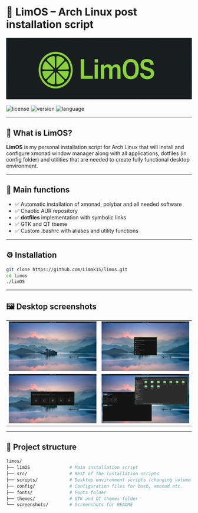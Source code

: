 # 🚀 LimOS – Arch Linux post installation script

![LimOS Banner](screenshots/banner.png)

![license](https://img.shields.io/github/license/Limak15/limos)
![version](https://img.shields.io/github/v/release/Limak15/limos)
![language](https://img.shields.io/github/languages/top/Limak15/limos)


---

## 🧠 What is LimOS?

**LimOS** is my personal installation script for Arch Linux that will install and configure xmonad window manager along with all applications, dotfiles (in config folder) and utilities that are needed to create fully functional desktop environment.

---

## 🧰 Main functions

- ✅ Automatic installation of xmonad, polybar and all needed software
- ✅ Chaotic AUR repository
- ✅ **dotfiles** implementation with symbolic links
- ✅ GTK and QT theme
- ✅ Custom .bashrc with aliases and utility functions
  
---

## ⚙️ Installation

```bash
git clone https://github.com/Limak15/limos.git
cd limos
./limOS
```

---

## 🖼️ Desktop screenshots

<table>
<tr>
    <td>
        <img alt="Desktop screenshot 1" src="screenshots/limos1.png" />
    </td>
    <td>
        <img alt="Desktop screenshot 2" src="screenshots/limos2.png" />
    </td>
</tr>
<tr>
    <td>
        <img alt="Desktop screenshot 3" src="screenshots/limos3.png" />
    </td>
    <td>
        <img alt="Desktop screenshot 4" src="screenshots/limos4.png" />
    </td>
</tr>

</table>

---

## 📁 Project structure

```bash
limos/
├── limOS               # Main installation script
├── src/                # Rest of the installation scripts
├── scripts/            # Desktop environment scripts (changing volume level etc.)
├── config/             # Configuration files for bash, xmonad etc.
├── fonts/              # Fonts folder
├── themes/             # GTK and QT themes folder
└── screenshots/        # Screenshots for README
```
